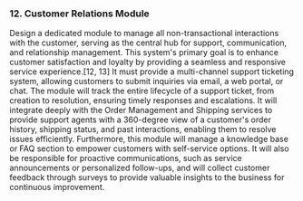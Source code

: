 ### 12. Customer Relations Module
Design a dedicated module to manage all non-transactional interactions with the customer, serving as the central hub for support, communication, and relationship management. This system's primary goal is to enhance customer satisfaction and loyalty by providing a seamless and responsive service experience.[12, 13] It must provide a multi-channel support ticketing system, allowing customers to submit inquiries via email, a web portal, or chat. The module will track the entire lifecycle of a support ticket, from creation to resolution, ensuring timely responses and escalations. It will integrate deeply with the Order Management and Shipping services to provide support agents with a 360-degree view of a customer's order history, shipping status, and past interactions, enabling them to resolve issues efficiently. Furthermore, this module will manage a knowledge base or FAQ section to empower customers with self-service options. It will also be responsible for proactive communications, such as service announcements or personalized follow-ups, and will collect customer feedback through surveys to provide valuable insights to the business for continuous improvement.